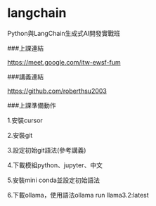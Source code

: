 # langchain
Python與LangChain生成式AI開發實戰班

###上課連結

https://meet.google.com/itw-ewsf-fum

###講義連結

https://github.com/roberthsu2003

###上課準備動作

1.安裝cursor

2.安裝git

3.設定初始git語法(參考講義)

4.下載模組python、jupyter、中文

5.安裝mini conda並設定初始語法

6.下載ollama，使用語法ollama run llama3.2:latest
